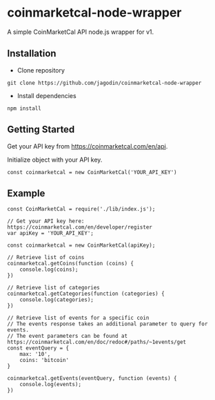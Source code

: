 # coinmarketcal-node-wrapper

A simple CoinMarketCal API node.js wrapper for v1.

## Installation
* Clone repository

```
git clone https://github.com/jagodin/coinmarketcal-node-wrapper
```

* Install dependencies

```
npm install
```

## Getting Started

Get your API key from https://coinmarketcal.com/en/api.

Initialize object with your API key.

```
const coinmarketcal = new CoinMarketCal('YOUR_API_KEY')
```

## Example

```
const CoinMarketCal = require('./lib/index.js');

// Get your API key here: https://coinmarketcal.com/en/developer/register
var apiKey = 'YOUR_API_KEY';

const coinmarketcal = new CoinMarketCal(apiKey);

// Retrieve list of coins
coinmarketcal.getCoins(function (coins) {
    console.log(coins);
})

// Retrieve list of categories
coinmarketcal.getCategories(function (categories) {
    console.log(categories);
})

// Retrieve list of events for a specific coin
// The events response takes an additional parameter to query for events.
// The event parameters can be found at https://coinmarketcal.com/en/doc/redoc#/paths/~1events/get
const eventQuery = {
    max: '10',
    coins: 'bitcoin'
}

coinmarketcal.getEvents(eventQuery, function (events) {
    console.log(events);
})
```
